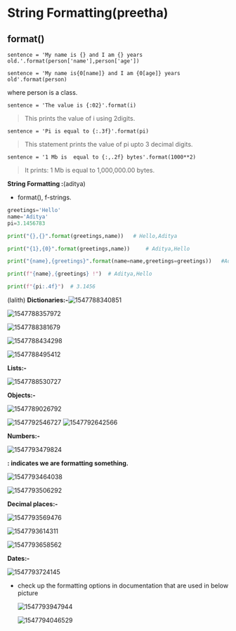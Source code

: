 

# String Formatting(preetha)

## format()
```
sentence = 'My name is {} and I am {} years old.'.format(person['name'],person['age'])
```
``` 
sentence = 'My name is{0[name]} and I am {0[age]} years old'.format(person)
```
where person is a class.
```
sentence = 'The value is {:02}'.format(i)
```
> This prints the value of i using 2digits.
```
sentence = 'Pi is equal to {:.3f}'.format(pi)
```
> This statement prints the value of pi upto 3 decimal digits.
```
sentence = '1 Mb is  equal to {:,.2f} bytes'.format(1000**2)
```
> It prints: 1 Mb is equal to 1,000,000.00 bytes.

**String Formatting :**(aditya)

* format(), f-strings.

```python
greetings='Hello'
name='Aditya'
pi=3.1456783

print("{},{}".format(greetings,name))	# Hello,Aditya

print("{1},{0}".format(greetings,name))		# Aditya,Hello

print("{name},{greetings}".format(name=name,greetings=greetings))	#Aditya,Hello

print(f"{name},{greetings} !")	# Aditya,Hello

print(f"{pi:.4f}")	# 3.1456
```

(lalith)
**Dictionaries:-**![1547788340851](https://github.com/adityakuppa26/Python-Notes/blob/lalith_notes/images/1547788340851.png) 

![1547788357972](https://github.com/adityakuppa26/Python-Notes/blob/lalith_notes/images/1547788357972.png) 

![1547788381679](https://github.com/adityakuppa26/Python-Notes/blob/lalith_notes/images/1547788381679.png) 

![1547788434298](https://github.com/adityakuppa26/Python-Notes/blob/lalith_notes/images/1547788434298.png)

![1547788495412](https://github.com/adityakuppa26/Python-Notes/blob/lalith_notes/images/1547788495412.png) 

**Lists:-**

![1547788530727](https://github.com/adityakuppa26/Python-Notes/blob/lalith_notes/images/1547788530727.png)

**Objects:-**

![1547789026792](https://github.com/adityakuppa26/Python-Notes/blob/lalith_notes/images/1547789026792.png)

![1547792546727](https://github.com/adityakuppa26/Python-Notes/blob/lalith_notes/images/1547792546727.png)
![1547792642566](https://github.com/adityakuppa26/Python-Notes/blob/lalith_notes/images/1547792642566.png)

**Numbers:-**

![1547793479824](https://github.com/adityakuppa26/Python-Notes/blob/lalith_notes/images/1547793479824.png)

**: indicates we are formatting something.**

![1547793464038](https://github.com/adityakuppa26/Python-Notes/blob/lalith_notes/images/1547793464038.png)

![1547793506292](https://github.com/adityakuppa26/Python-Notes/blob/lalith_notes/images/1547793506292.png)

**Decimal places:-**

![1547793569476](https://github.com/adityakuppa26/Python-Notes/blob/lalith_notes/images/1547793569476.png)

![1547793614311](https://github.com/adityakuppa26/Python-Notes/blob/lalith_notes/images/1547793614311.png)

![1547793658562](https://github.com/adityakuppa26/Python-Notes/blob/lalith_notes/images/1547793658562.png)

**Dates:-**

![1547793724145](https://github.com/adityakuppa26/Python-Notes/blob/lalith_notes/images/1547793724145.png) 

- check up the formatting options in documentation <!--https://docs.python.org/3/library/datetime.html#strftime-and-strptime-behaviour--> that are used in below picture

  ![1547793947944](https://github.com/adityakuppa26/Python-Notes/blob/lalith_notes/images/1547793947944.png)           

  ![1547794046529](https://github.com/adityakuppa26/Python-Notes/blob/lalith_notes/images/1547794046529.png)

